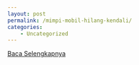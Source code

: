 ```yaml
---
layout: post
permalink: /mimpi-mobil-hilang-kendali/
categories:
    - Uncategorized
---
```


[Baca Selengkapnya](/02)